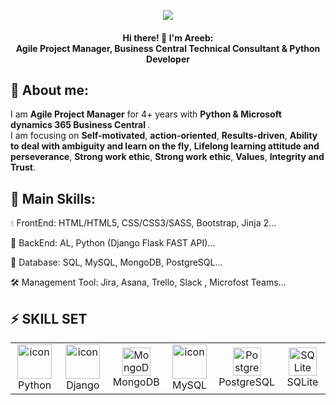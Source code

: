 <p align="center"><img src="https://assets.lottiefiles.com/animations/f60f8621-9217-4910-870c-e471d5729403/kdSbOVcTFd.json"></p>

<h4 align='center'>
Hi there! 👋 I'm Areeb: <br/>
  Agile Project Manager, Business Central Technical Consultant & Python Developer 
</h4>

## 👩  About me:
<p>
I am <b>Agile Project Manager</b> for 4+ years with <b>Python & Microsoft dynamics 365 Business Central </b>.<br>
I am focusing on <b>Self-motivated</b>, <b>action-oriented</b>, <b>Results-driven</b>, <b>Ability to deal with ambiguity and learn on the fly</b>, <b>Lifelong learning attitude and perseverance</b>, <b>Strong work ethic</b>, <b>Strong work ethic</b>, <b>Values</b>, <b>Integrity and Trust</b>.<br>

<h2>🥇 Main Skills:</h2>
💧 FrontEnd: HTML/HTML5, CSS/CSS3/SASS, Bootstrap, Jinja 2... <br/>

🔸 BackEnd: AL, Python (Django Flask FAST API)...<br/>

🚀 Database: SQL, MySQL, MongoDB, PostgreSQL...<br/>

🛠 Management Tool: Jira, Asana, Trello, Slack , Microfost Teams... <br/>


<h2>⚡ SKILL SET</h2>

<table align="center">
    
   

  <tr>
    <td align="center" width="90">
      <img src="https://techstack-generator.vercel.app/python-icon.svg" alt="icon" width="55" height="55" />
      <br>Python
    </td>
<td align="center" width="90">
      <img src="https://techstack-generator.vercel.app/django-icon.svg" alt="icon" width="55" height="55" />
      <br>Django
    </td>
    <td align="center" width="90">
      <img src="https://skillicons.dev/icons?i=mongodb" width="45" height="45" alt="MongoDB" />
      <br>MongoDB
    </td>
    <td align="center" width="90">
      <img src="https://techstack-generator.vercel.app/mysql-icon.svg" alt="icon" width="55" height="55" />
      <br>MySQL
    </td>
    <td align="center" width="90">
      <img src="https://skillicons.dev/icons?i=postgres" width="45" height="45" alt="PostgreSQL" />
      <br>PostgreSQL
    </td>
    <td align="center" width="90">
      <img src="https://skillicons.dev/icons?i=sqlite" width="45" height="45" alt="SQLite" />
      <br>SQLite
    </td>
   

    
    
  </tr>
</table>
</p>
